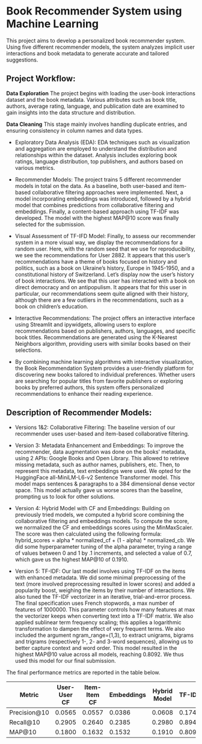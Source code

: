 # Book Recommender System using Machine Learning

This project aims to develop a personalized book recommender system. Using five different recommender models, the system analyzes implicit user interactions and book metadata to generate accurate and tailored suggestions.

## Project Workflow:

**Data Exploration** 
The project begins with loading the user-book interactions dataset and the book metadata. Various attributes such as book title, authors, average rating, language, and publication date are examined to gain insights into the data structure and distribution.

**Data Cleaning** 
This stage mainly involves handling duplicate entries, and ensuring consistency in column names and data types.

- Exploratory Data Analysis (EDA): EDA techniques such as visualization and aggregation are employed to understand the distribution and relationships within the dataset. Analysis includes exploring book ratings, language distribution, top publishers, and authors based on various metrics.

- Recommender Models: The project trains 5 different recommender models in total on the data. As a baseline, both user-based and item-based collaborative filtering approaches were implemented. Next, a model incorporating embeddings was introduced, followed by a hybrid model that combines predictions from collaborative filtering and embeddings. Finally, a content-based approach using TF-IDF was developed. The model with the highest MAP@10 score was finally selected for the submission.

- Visual Assessment of TF-IFD Model: Finally, to assess our recommender system in a more visual way, we display the recommendations for a random user. Here, with the random seed that we use for reproducibility, we see the recommendations for User 2882. It appears that this user’s recommendations have a theme of books focused on history and politics, such as a book on Ukraine’s history, Europe in 1945-1950, and a constitutional history of Switzerland. Let’s display now the user’s history of book interactions. We see that this user has interacted with a book on direct democracy and on antipopulism. It appears that for this user in particular, our recommendations seem quite aligned with their history, although there are a few outliers in the recommendations, such as a book on children’s education. 

- Interactive Recommendations: The project offers an interactive interface using Streamlit and ipywidgets, allowing users to explore recommendations based on publishers, authors, languages, and specific book titles. Recommendations are generated using the K-Nearest Neighbors algorithm, providing users with similar books based on their selections.

- By combining machine learning algorithms with interactive visualization, the Book Recommendation System provides a user-friendly platform for discovering new books tailored to individual preferences. Whether users are searching for popular titles from favorite publishers or exploring books by preferred authors, this system offers personalized recommendations to enhance their reading experience.

## Description of Recommender Models:

- Versions 1&2: Collaborative Filtering: The baseline version of our recommender uses user-based and item-based collaborative filtering.

- Version 3: Metadata Enhancement and Embeddings: To improve the recommender, data augmentation was done on the books' metadata, using 2 APIs: Google Books and Open Library. This allowed to retrieve missing metadata, such as author names, publishers, etc. Then, to represent this metadata, text embeddings were used. We opted for the HuggingFace all-MiniLM-L6-v2 Sentence Transformer model. This model maps sentences & paragraphs to a 384 dimensional dense vector space. This model actually gave us worse scores than the baseline, prompting us to look for other solutions.

- Version 4: Hybrid Model with CF and Embeddings: Building on previously tried models, we computed a hybrid score combining the collaborative filtering and embeddings models. To compute the score, we normalized the CF and embeddings scores using the MinMaxScaler. The score was then calculated using the following formula: hybrid_scores = alpha * normalized_cf + (1 - alpha) * normalized_cb. We did some hyperparameter tuning of the alpha parameter, trying a range of values between 0 and 1 by .1 increments, and selected a value of 0.7, which gave us the highest MAP@10 of 0.1910.

- Version 5: TF-IDF: Our last model involves using TF-IDF on the items with enhanced metadata. We did some minimal preprocessing of the text (more involved preprocessing resulted in lower scores) and added a popularity boost, weighing the items by their number of interactions. We also tuned the TF-IDF vectorizer in an iterative, trial-and-error process. The final specification uses French stopwords, a max number of features of 1000000. This parameter controls how many features at max the vectorizer keeps when converting text into a TF-IDF matrix. We also applied sublinear term frequency scaling; this applies a logarithmic transformation to dampen the effect of very frequent terms. We also included the argument ngram_range=(1,3), to extract unigrams, bigrams and trigrams (respectively 1-, 2- and 3-word sequences), allowing us to better capture context and word order. This model resulted in the highest MAP@10 value across all models, reaching 0.8092. We thus used this model for our final submission.

The final performance metrics are reported in the table below.

| Metric        | User-User CF | Item-Item CF | Embeddings | Hybrid Model | TF-IDF  |
|---------------|--------------|--------------|------------|--------------|---------|
| Precision@10  | 0.0565       | 0.0557       | 0.0386     | 0.0608       | 0.1746  |
| Recall@10     | 0.2905       | 0.2640       | 0.2385     | 0.2980       | 0.8948  |
| MAP@10        | 0.1800       | 0.1632       | 0.1532     | 0.1910       | 0.8092  |


